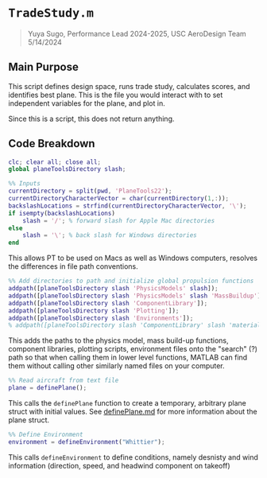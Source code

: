 # `TradeStudy.m`
> Yuya Sugo, Performance Lead 2024-2025, USC AeroDesign Team </br> 5/14/2024

## Main Purpose
This script defines design space, runs trade study, calculates scores, and identifies best plane. This is the file you would interact with to set independent variables for the plane, and plot in. 

Since this is a script, this does not return anything. 

## Code Breakdown
```MATLAB
clc; clear all; close all;
global planeToolsDirectory slash;

%% Inputs
currentDirectory = split(pwd, 'PlaneTools22');
currentDirectoryCharacterVector = char(currentDirectory(1,:));
backslashLocations = strfind(currentDirectoryCharacterVector, '\');
if isempty(backslashLocations)
    slash = '/'; % forward slash for Apple Mac directories
else
    slash = '\'; % back slash for Windows directories
end
```
This allows PT to be used on Macs as well as Windows computers, resolves the differences in file path conventions. 


```MATLAB
%% Add directories to path and initialize global propulsion functions
addpath([planeToolsDirectory slash 'PhysicsModels' slash]);
addpath([planeToolsDirectory slash 'PhysicsModels' slash 'MassBuildup']);
addpath([planeToolsDirectory slash 'ComponentLibrary']);
addpath([planeToolsDirectory slash 'Plotting']);
addpath([planeToolsDirectory slash 'Environments']);
% addpath([planeToolsDirectory slash 'ComponentLibrary' slash 'material.mat']);
```
This adds the paths to the physics model, mass build-up functions, component libraries, plotting scripts, environment files onto the "search" (?) path so that when calling them in lower level functions, MATLAB can find them without calling other similarly named files on your computer. 


```MATLAB
%% Read aircraft from text file
plane = definePlane();
```
This calls the `definePlane` function to create a temporary, arbitrary plane struct with initial values. See [definePlane.md](./definePlane.md) for more information about the plane struct. 

```MATLAB
%% Define Environment
environment = defineEnvironment("Whittier");
```
This calls `defineEnvironment` to define conditions, namely desnisty and wind information (direction, speed, and headwind component on takeoff) 

